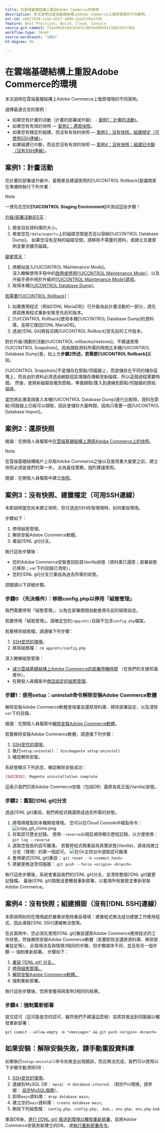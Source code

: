 ```yaml
---
title: 在雲端基礎結構上重設Adobe Commerce的環境
description: 本文說明在雲端基礎結構上Adobe Commerce上復原環境的不同案例。
exl-id: e6b27838-ca1e-415f-a098-2aa2576e3f20
feature: Best Practices, Build, Cloud, Console
source-git-commit: f2aeb0262ddcb3d7e78028d08b9323db243fc96b
workflow-type: tm+mt
source-wordcount: '1083'
ht-degree: 0%

---
```


# 在雲端基礎結構上重設Adobe Commerce的環境

本文說明在雲端基礎結構上Adobe Commerce上復原環境的不同案例。

選擇最適合您的案例：

* 如果您有計畫的活動（計畫的部署或升級） - [案例1：計畫的活動)](#scen1)。
* 如果您有有效的快照 — [案例2：還原快照](#scen2)。
* 如果您有穩定的組建，但沒有有效的快照 — [案例3：沒有快照，組建穩定（可使用SSH連線）](#scen3)。
* 如果組建已中斷，而且您沒有有效的快照 — [案例4：沒有快照；組建已中斷（沒有SSH連線）](#scen4)。

## 案例1：計畫活動

在計畫的部署或升級中，最簡單且建議使用的[!UICONTROL Rollback]是讓商家在準備時執行下列作業：

>[!NOTE]
>
>一律先在您的&#x200B;**[!UICONTROL Staging Environment]**&#x200B;中測試這些步驟！

<u>升級/部署活動前5天</u>：

1. 檢查目前資料庫的大小。
1. 檢查您在`/data/exports`上的磁碟空間是否足以容納[!UICONTROL Database Dump]。 如果您沒有足夠的磁碟空間，請移除不需要的資料，或建立支援案例並要求擴充磁碟。

<u>變更當天</u>：

1. 將網站放入[!UICONTROL Maintenance Mode]。<br>
深入瞭解使用手冊中的[啟用或停用[!UICONTROL Maintenance Mode]](https://experienceleague.adobe.com/docs/commerce-operations/installation-guide/tutorials/maintenance-mode.html)，以及升級手冊中用於升級的[[!UICONTROL Maintenance Mode]選項](https://experienceleague.adobe.com/docs/commerce-operations/upgrade-guide/troubleshooting/maintenance-mode-options.html)。
1. 取得本機[[!UICONTROL Database Dump]](https://experienceleague.adobe.com/docs/commerce-knowledge-base/kb/how-to/create-database-dump-on-cloud.html)。

<u>若需要[!UICONTROL Rollback]</u>：

1. 如果應用程式（例如[!DNL MariaDB]）已升級為此計畫活動的一部分，請先將該應用程式重新安裝至先前的版本。
1. [!UICONTROL Rollback]使用本機[!UICONTROL Database Dump]的資料庫，並將它匯回[!DNL MariaDB]。
1. 透過[!DNL Git]將程式碼[!UICONTROL Rollback]至先前的工作版本。

對於升級/規劃的活動[!UICONTROL rollbacks/restores]，不建議使用[!UICONTROL Snapshots]，因為擷取資料所需的時間比本機[!UICONTROL Database Dump]長，如上方&#x200B;**步驟2所述，若需要[!UICONTROL Rollback]**&#x200B;區段。

[!UICONTROL Snapshots]不是儲存在節點/伺服器上，而是儲存在不同的儲存區塊上，而且由於資料必須透過網路從區塊儲存傳輸至新磁碟，所以這個過程需要時間。 然後，會將新磁碟掛載到節點，準備擷取/匯入到連線到節點/伺服器的原始磁碟。

當您將此專案與匯入本機[!UICONTROL Database Dump]進行比較時，資料在節點/伺服器上已經可以擷取，因此會儲存大量時間，因為只需要一個[!UICONTROL Database Import]。

## 案例2：還原快照

閱讀：在開發人員檔案中[在雲端基礎結構上還原Adobe Commerce上的快照](https://devdocs.magento.com/cloud/project/project-webint-snap.html#restore-snapshot)。

>[!NOTE]
>
>在雲端基礎結構帳戶上存取Adobe Commerce之後以及套用重大變更之前，建立快照必須是我們的第一步。 此為最佳實務，強烈建議使用。

閱讀：在開發人員檔案中建立[快照](https://devdocs.magento.com/cloud/project/project-webint-snap.html#create-snapshot)。

## 案例3：沒有快照、建置穩定（可用SSH連線）

本節說明當您尚未建立快照，但可透過SSH存取環境時，如何重設環境。

步驟如下：

1. 停用組態管理。
1. 解除安裝Adobe Commerce軟體。
1. 重設[!DNL git]分支。

執行這些步驟後：

* 您的Adobe Commerce安裝會回到其Vanilla狀態（資料庫已還原；部署組態已移除；`var`下的目錄已清除）。
* 您的[!DNL git]分支已重設為過去所需的狀態。

請閱讀以下詳細步驟。

### 步驟0 （先決條件）：移除config.php以停用「組態管理」

我們需要停用「組態管理」，以免在部署期間自動套用先前的組態設定。

若要停用「組態管理」，請確定您的`/app/etc/`目錄不包含`config.php`檔案。

若要移除組態檔，請遵循下列步驟：

1. [SSH至您的環境](https://experienceleague.adobe.com/docs/commerce-cloud-service/user-guide/develop/secure-connections.html)。
1. 移除組態檔： `rm app/etc/config.php`

深入瞭解組態管理：

* [減少雲端基礎結構上Adobe Commerce的部署停機時間](/help/how-to/general/magento-cloud-reduce-deployment-downtime-with-configuration-management.md) （在我們的支援知識庫中）。
* 在開發人員檔案中[商店設定的組態管理](https://experienceleague.adobe.com/docs/commerce-cloud-service/user-guide/configure-store/store-settings.html)。

### 步驟1：使用setup：uninstall命令解除安裝Adobe Commerce軟體


解除安裝Adobe Commerce軟體會捨棄並還原資料庫、移除部署設定，以及清除`var`下的目錄。

閱讀：在開發人員檔案中[解除安裝Adobe Commerce軟體](https://experienceleague.adobe.com/docs/commerce-operations/installation-guide/tutorials/uninstall.html)。

若要解除安裝Adobe Commerce軟體，請遵循下列步驟：

1. [SSH至您的環境](https://experienceleague.adobe.com/docs/commerce-cloud-service/user-guide/develop/secure-connections.html)。
1. 執行`setup:uninstall` ： `bin/magento setup:uninstall`
1. 確認解除安裝。

系統會顯示下列訊息，確認解除安裝成功：

```php
[SUCCESS]: Magento uninstallation complete.
```

這表示我們已將Adobe Commerce安裝（包括DB）還原為其正版(Vanilla)狀態。

### 步驟2：重設[!DNL git]分支

透過[!DNL git]重設，我們將程式碼還原成過去所需的狀態。

1. 將環境複製到本機開發環境。 您可以在Cloud Console中複製命令：    ![copy_git_clone.png](assets/copy_git_clone.png)
1. 存取認可歷史記錄。 使用`--reverse`以相反順序顯示歷程記錄，以方便使用： `git log --reverse`
1. 選取您擅長的認可雜湊。 若要將程式碼重設為真實狀態(Vanilla)，請尋找建立分支（環境）的第一個認可。
   ![在Git主控台中選取認可雜湊](assets/select_commit_hash.png)
1. 套用硬式[!DNL git]重設： `git reset --h <commit_hash>`
1. 將變更推送至伺服器： `git push --force <origin> <branch>`

執行這些步驟後，系統會重設我們的[!DNL git]分支，並清除整個[!DNL git]變更記錄檔。 最後[!DNL git]個推送會觸發重新部署，以套用所有變更並重新安裝Adobe Commerce。

## 案例4：沒有快照；組建損毀（沒有[!DNL SSH]連線）

本節說明如何在環境處於嚴重狀態時重設環境：建置程式無法成功建置工作應用程式，因此導致[!DNL SSH]連線無法使用。

在此案例中，您必須先使用[!DNL git]重設還原Adobe Commerce應用程式的工作狀態，然後解除安裝Adobe Commerce軟體（若要卸除並還原資料庫、移除部署設定等）。 此情境涉及與情境3相同的步驟，但步驟順序不同，並且有另一個步驟 — 強制重新部署。 步驟如下：

1. [重設 [!DNL git] 分支。](/help/how-to/general/reset-environment-on-cloud.md#reset-git-branch)
1. [停用組態管理。](/help/how-to/general/reset-environment-on-cloud.md#disable_config_management)
1. [解除安裝Adobe Commerce軟體。](/help/how-to/general/reset-environment-on-cloud.md#setup-uninstall)
1. 強制重新部署。

執行這些步驟後，您將會獲得與案例3相同的結果。

### 步驟4：強制重新部署

提交認可（這可能是空的認可，雖然我們不建議這麼做）並將其推送到伺服器以觸發重新部署：

```git
git commit --allow-empty -m "<message>" && git push <origin> <branch>
```

## 如果安裝：解除安裝失敗，請手動重設資料庫

如果執行`setup:uninstall`命令失敗並出現錯誤，而且無法完成，我們可以使用以下步驟手動清除DB：

1. [SSH至您的環境](https://experienceleague.adobe.com/docs/commerce-cloud-service/user-guide/develop/secure-connections.html)。
1. 連線到MySQL DB： `mysql -h database.internal` （對於Pro環境，請參閱： [設定MySQL服務](https://experienceleague.adobe.com/docs/commerce-cloud-service/user-guide/configure/service/mysql.html)）。
1. 卸除`main`資料庫： `drop database main;`
1. 建立空的`main`資料庫： `create database main;`
1. 刪除下列組態檔： `config.php`、`config.php`、`.bak,`、`env.php`、`env.php.bak`

重設DB後，[進行 [!DNL git] 推送到環境以觸發重新部署](https://experienceleague.adobe.com/docs/commerce-operations/configuration-guide/deployment/examples/example-using-cli.html)，並將Adobe Commerce安裝到新建立的DB。 或[執行重新部署命令](https://experienceleague.adobe.com/docs/commerce-cloud-service/user-guide/dev-tools/cloud-cli.html#environment-commands)。
